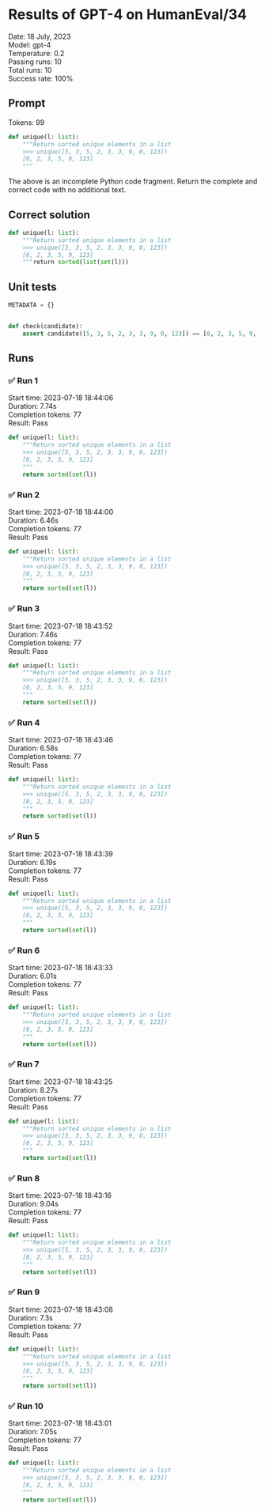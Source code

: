 # Results of GPT-4 on HumanEval/34
Date: 18 July, 2023<br />
Model: gpt-4<br />
Temperature: 0.2<br />
Passing runs: 10<br />
Total runs: 10<br />
Success rate: 100%
## Prompt
Tokens: 99
```python
def unique(l: list):
    """Return sorted unique elements in a list
    >>> unique([5, 3, 5, 2, 3, 3, 9, 0, 123])
    [0, 2, 3, 5, 9, 123]
    """
```
The above is an incomplete Python code fragment. Return the complete and correct code with no additional text.
## Correct solution
```python
def unique(l: list):
    """Return sorted unique elements in a list
    >>> unique([5, 3, 5, 2, 3, 3, 9, 0, 123])
    [0, 2, 3, 5, 9, 123]
    """return sorted(list(set(l)))
```
## Unit tests
```python
METADATA = {}


def check(candidate):
    assert candidate([5, 3, 5, 2, 3, 3, 9, 0, 123]) == [0, 2, 3, 5, 9, 123]
```
## Runs
### ✅ Run 1
Start time: 2023-07-18 18:44:06<br />
Duration: 7.74s<br />
Completion tokens: 77<br />
Result: Pass
```python
def unique(l: list):
    """Return sorted unique elements in a list
    >>> unique([5, 3, 5, 2, 3, 3, 9, 0, 123])
    [0, 2, 3, 5, 9, 123]
    """
    return sorted(set(l))
```
### ✅ Run 2
Start time: 2023-07-18 18:44:00<br />
Duration: 6.46s<br />
Completion tokens: 77<br />
Result: Pass
```python
def unique(l: list):
    """Return sorted unique elements in a list
    >>> unique([5, 3, 5, 2, 3, 3, 9, 0, 123])
    [0, 2, 3, 5, 9, 123]
    """
    return sorted(set(l))
```
### ✅ Run 3
Start time: 2023-07-18 18:43:52<br />
Duration: 7.46s<br />
Completion tokens: 77<br />
Result: Pass
```python
def unique(l: list):
    """Return sorted unique elements in a list
    >>> unique([5, 3, 5, 2, 3, 3, 9, 0, 123])
    [0, 2, 3, 5, 9, 123]
    """
    return sorted(set(l))
```
### ✅ Run 4
Start time: 2023-07-18 18:43:46<br />
Duration: 6.58s<br />
Completion tokens: 77<br />
Result: Pass
```python
def unique(l: list):
    """Return sorted unique elements in a list
    >>> unique([5, 3, 5, 2, 3, 3, 9, 0, 123])
    [0, 2, 3, 5, 9, 123]
    """
    return sorted(set(l))
```
### ✅ Run 5
Start time: 2023-07-18 18:43:39<br />
Duration: 6.19s<br />
Completion tokens: 77<br />
Result: Pass
```python
def unique(l: list):
    """Return sorted unique elements in a list
    >>> unique([5, 3, 5, 2, 3, 3, 9, 0, 123])
    [0, 2, 3, 5, 9, 123]
    """
    return sorted(set(l))
```
### ✅ Run 6
Start time: 2023-07-18 18:43:33<br />
Duration: 6.01s<br />
Completion tokens: 77<br />
Result: Pass
```python
def unique(l: list):
    """Return sorted unique elements in a list
    >>> unique([5, 3, 5, 2, 3, 3, 9, 0, 123])
    [0, 2, 3, 5, 9, 123]
    """
    return sorted(set(l))
```
### ✅ Run 7
Start time: 2023-07-18 18:43:25<br />
Duration: 8.27s<br />
Completion tokens: 77<br />
Result: Pass
```python
def unique(l: list):
    """Return sorted unique elements in a list
    >>> unique([5, 3, 5, 2, 3, 3, 9, 0, 123])
    [0, 2, 3, 5, 9, 123]
    """
    return sorted(set(l))
```
### ✅ Run 8
Start time: 2023-07-18 18:43:16<br />
Duration: 9.04s<br />
Completion tokens: 77<br />
Result: Pass
```python
def unique(l: list):
    """Return sorted unique elements in a list
    >>> unique([5, 3, 5, 2, 3, 3, 9, 0, 123])
    [0, 2, 3, 5, 9, 123]
    """
    return sorted(set(l))
```
### ✅ Run 9
Start time: 2023-07-18 18:43:08<br />
Duration: 7.3s<br />
Completion tokens: 77<br />
Result: Pass
```python
def unique(l: list):
    """Return sorted unique elements in a list
    >>> unique([5, 3, 5, 2, 3, 3, 9, 0, 123])
    [0, 2, 3, 5, 9, 123]
    """
    return sorted(set(l))
```
### ✅ Run 10
Start time: 2023-07-18 18:43:01<br />
Duration: 7.05s<br />
Completion tokens: 77<br />
Result: Pass
```python
def unique(l: list):
    """Return sorted unique elements in a list
    >>> unique([5, 3, 5, 2, 3, 3, 9, 0, 123])
    [0, 2, 3, 5, 9, 123]
    """
    return sorted(set(l))
```
